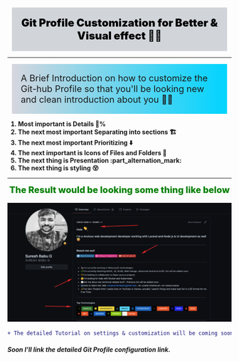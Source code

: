 <style type="text/css">

  .normalGap {
      margin:10px;
      padding:20px;
  }

  .normalBg {
      background-color:#d1d5da;
      color:black;
  }

  .gradient1 {
    background: rgb(2,0,36);
    background: linear-gradient(90deg, rgb(2,0,36,1) 0%, rgb(214,214,222,1) 0%, rgb(0,212,255,1) 100%);
  }

  .h1Size {
    font-size:24px;
  }

  .h2Size {
    font-size:20px;
  }

</style>

<link rel="stylesheet" href="../Content/CSS/vs.css">

<div class="normalBg h1Size normalGap" style="font-weight:900;text-align:center">Git Profile Customization for Better & Visual effect 👨‍💼</div>

---

<div class="gradient1 h2Size normalGap" style="font-weight:400;left:10px;right:10px">A Brief Introduction on how to customize the Git-hub Profile so that you'll  be looking new and clean introduction about you 👨‍💼
</div>

<section>
    <ol style="font-weight:700">
        <li> Most important is Details 💯% </li>
        <li>The next most important Separating into sections  🏗️</li>
        <li>The next most important Prioritizing ⬇️</li>
        <li>The next important is Icons of Files and Folders 📁</li>
        <li>The next thing is Presentation :part_alternation_mark: </li>
        <li>The next thing is styling 😵</li>
    </ol>
</section>

<!--  The Result would be looking some thing like below -->

---

<div style="text-align:center;font-weight:800;font-size:20px;color:green">The Result would be looking some thing like below </div>
<br />

<img src="../Content/Screens/Git Profile.png" alt="Getting Started" />

```diff
+ The detailed Tutorial on settings & customization will be coming soon
```

##### Soon I'll link the detailed Git Profile configuration link.

<!-- h1: 32px, h2: 24px, h3: 18.72px, h4: 16px, h5: 13.28px, h6: 12px -->
